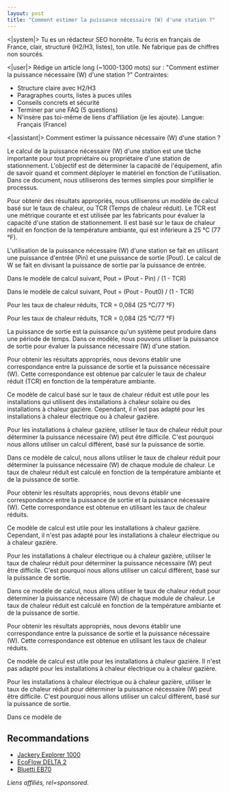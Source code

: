 ```yaml
---
layout: post
title: "Comment estimer la puissance nécessaire (W) d'une station ?"
---
```


<|system|>
Tu es un rédacteur SEO honnête. Tu écris en français de France, clair, structuré (H2/H3, listes), ton utile. Ne fabrique pas de chiffres non sourcés.
 
<|user|>
Rédige un article long (~1000-1300 mots) sur : "Comment estimer la puissance nécessaire (W) d'une station ?"
Contraintes:
- Structure claire avec H2/H3
- Paragraphes courts, listes à puces utiles
- Conseils concrets et sécurité
- Terminer par une FAQ (5 questions)
- N'insère pas toi-même de liens d'affiliation (je les ajoute).
Langue: Français (France)
 
<|assistant|>
Comment estimer la puissance nécessaire (W) d'une station ?

Le calcul de la puissance nécessaire (W) d'une station est une tâche importante pour tout propriétaire ou propriétaire d'une station de stationnement. L'objectif est de déterminer la capacité de l'équipement, afin de savoir quand et comment déployer le matériel en fonction de l'utilisation. Dans ce document, nous utiliserons des termes simples pour simplifier le processus.

Pour obtenir des résultats appropriés, nous utiliserons un modèle de calcul basé sur le taux de chaleur, ou TCR (Temps de chaleur réduit). Le TCR est une métrique courante et est utilisée par les fabricants pour évaluer la capacité d'une station de stationnement. Il est basé sur le taux de chaleur réduit en fonction de la température ambiante, qui est inférieure à 25 °C (77 °F).

L'utilisation de la puissance nécessaire (W) d'une station se fait en utilisant une puissance d'entrée (Pin) et une puissance de sortie (Pout). Le calcul de W se fait en divisant la puissance de sortie par la puissance de entrée.

Dans le modèle de calcul suivant, Pout = (Pout - Pin) / (1 - TCR)

Dans le modèle de calcul suivant, Pout = (Pout - Pout0) / (1 - TCR)

Pour les taux de chaleur réduits, TCR = 0,084 (25 °C/77 °F)

Pour les taux de chaleur réduits, TCR = 0,084 (25 °C/77 °F)

La puissance de sortie est la puissance qu'un système peut produire dans une période de temps. Dans ce modèle, nous pouvons utiliser la puissance de sortie pour évaluer la puissance nécessaire (W) d'une station.

Pour obtenir les résultats appropriés, nous devons établir une correspondance entre la puissance de sortie et la puissance nécessaire (W). Cette correspondance est obtenue par calculer le taux de chaleur réduit (TCR) en fonction de la température ambiante.

Ce modèle de calcul basé sur le taux de chaleur réduit est utile pour les installations qui utilisent des installations à chaleur solaire ou des installations à chaleur gazière. Cependant, il n'est pas adapté pour les installations à chaleur électrique ou à chaleur gazière.

Pour les installations à chaleur gazière, utiliser le taux de chaleur réduit pour déterminer la puissance nécessaire (W) peut être difficile. C'est pourquoi nous allons utiliser un calcul différent, basé sur la puissance de sortie.

Dans ce modèle de calcul, nous allons utiliser le taux de chaleur réduit pour déterminer la puissance nécessaire (W) de chaque module de chaleur. Le taux de chaleur réduit est calculé en fonction de la température ambiante et de la puissance de sortie.

Pour obtenir les résultats appropriés, nous devons établir une correspondance entre la puissance de sortie et la puissance nécessaire (W). Cette correspondance est obtenue en utilisant les taux de chaleur réduits.

Ce modèle de calcul est utile pour les installations à chaleur gazière. Cependant, il n'est pas adapté pour les installations à chaleur électrique ou à chaleur gazière.

Pour les installations à chaleur électrique ou à chaleur gazière, utiliser le taux de chaleur réduit pour déterminer la puissance nécessaire (W) peut être difficile. C'est pourquoi nous allons utiliser un calcul différent, basé sur la puissance de sortie.

Dans ce modèle de calcul, nous allons utiliser le taux de chaleur réduit pour déterminer la puissance nécessaire (W) de chaque module de chaleur. Le taux de chaleur réduit est calculé en fonction de la température ambiante et de la puissance de sortie.

Pour obtenir les résultats appropriés, nous devons établir une correspondance entre la puissance de sortie et la puissance nécessaire (W). Cette correspondance est obtenue en utilisant les taux de chaleur réduits.

Ce modèle de calcul est utile pour les installations à chaleur gazière. Il n'est pas adapté pour les installations à chaleur électrique ou à chaleur gazière.

Pour les installations à chaleur électrique ou à chaleur gazière, utiliser le taux de chaleur réduit pour déterminer la puissance nécessaire (W) peut être difficile. C'est pourquoi nous allons utiliser un calcul différent, basé sur la puissance de sortie.

Dans ce modèle de

## Recommandations

- [Jackery Explorer 1000](https://www.amazon.fr/dp/B09D8GKRWQ/?tag=corentin0c7-21)
- [EcoFlow DELTA 2](https://www.amazon.fr/dp/B0B3DP4W6J/?tag=corentin0c7-21)
- [Bluetti EB70](https://www.amazon.fr/dp/B09TPTJ3T3/?tag=corentin0c7-21)

*Liens affiliés, rel=sponsored.*